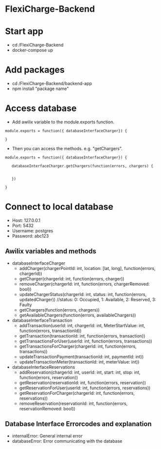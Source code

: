 # FlexiCharge-Backend

# Start app
- cd /FlexiCharge-Backend
- docker-compose up

# Add packages
- cd /FlexiCharge-Backend/backend-app
- npm install "package name"

# Access database
- Add awilix variable to the module.exports function. 
```
module.exports = function({ databaseInterfaceCharger}) {

}
```
- Then you can access the methods. e.g. "getChargers". 
```
module.exports = function({ databaseInterfaceCharger}) {

   databaseInterfaceCharger.getChargers(function(errors, chargers) {
   

   })

}
```
# Connect to local database
  - Host: 127.0.0.1
  - Port: 5432
  - Username: postgres
  - Password: abc123
## Awilix variables and methods
- databaseInterfaceCharger
  - addCharger(chargerPointId: int, location: [lat, long], function(errors, chargerId))
  - getCharger(chargerId: int, function(errors, charger))
  - removeCharger(chargerId: int, function(errors, chargerRemoved: bool)) 
  - updateChargerStatus(chargerId: int, status: int, function(errors, updatedCharger)) //status: 0: Occupied, 1: Available, 2: Reserved, 3: Faulty
  - getChargers(function(errors, chargers)) 
  - getAvailableChargers(function(errors, availableChargers))
- databaseInterfaceTransaction
  - addTransaction(userId: int, chargerId: int, MeterStartValue: int, function(errors, transactionId))
  - getTransaction(transactionId: int, function(errors, transaction))
  - getTransactionsForUser(userId: int, function(errors, transactions))
  - getTransactionsForCharger(chargerId: int, function(errors, transactions))
  - updateTransactionPayment(transactionId: int, paymentId: int))
  - updateTransactionMeter(transactionId: int, meterValue: int))
- databaseInterfaceReservations
  - addReservation(chargerId: int, userId: int, start: int, stop: int, function(errors, reservation))
  - getReservation(reservationId: int, function(errors, reservation))
  - getReservationForUser(userId: int, function(errors, reservations))
  - getReservationForCharger(chargerId: int, function(errors, reservations))
  - removeReservation(reservationId: int, function(errors, reservationRemoved: bool))


## Database Interface Errorcodes and explanation
- internalError: General internal error
- databaseError: Error communicating with the database
 
